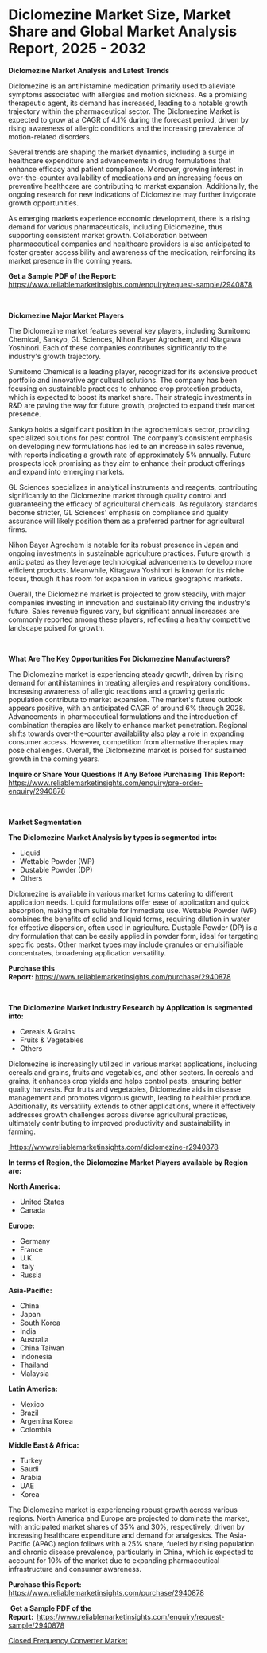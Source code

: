 <p><h1>Diclomezine Market Size, Market Share and Global Market Analysis Report, 2025 - 2032</h1></p><p><strong>Diclomezine Market Analysis and Latest Trends</strong></p>
<p><p>Diclomezine is an antihistamine medication primarily used to alleviate symptoms associated with allergies and motion sickness. As a promising therapeutic agent, its demand has increased, leading to a notable growth trajectory within the pharmaceutical sector. The Diclomezine Market is expected to grow at a CAGR of 4.1% during the forecast period, driven by rising awareness of allergic conditions and the increasing prevalence of motion-related disorders.</p><p>Several trends are shaping the market dynamics, including a surge in healthcare expenditure and advancements in drug formulations that enhance efficacy and patient compliance. Moreover, growing interest in over-the-counter availability of medications and an increasing focus on preventive healthcare are contributing to market expansion. Additionally, the ongoing research for new indications of Diclomezine may further invigorate growth opportunities.</p><p>As emerging markets experience economic development, there is a rising demand for various pharmaceuticals, including Diclomezine, thus supporting consistent market growth. Collaboration between pharmaceutical companies and healthcare providers is also anticipated to foster greater accessibility and awareness of the medication, reinforcing its market presence in the coming years.</p></p>
<p><strong>Get a Sample PDF of the Report:&nbsp;</strong> <a href="https://www.reliablemarketinsights.com/enquiry/request-sample/2940878?utm_campaign=3138&utm_medium=2&utm_source=Github&utm_content=ia&utm_term=15032025&utm_id=diclomezine">https://www.reliablemarketinsights.com/enquiry/request-sample/2940878</a></p>
<p>&nbsp;</p>
<p><strong>Diclomezine Major Market Players</strong></p>
<p><p>The Diclomezine market features several key players, including Sumitomo Chemical, Sankyo, GL Sciences, Nihon Bayer Agrochem, and Kitagawa Yoshinori. Each of these companies contributes significantly to the industry's growth trajectory.</p><p>Sumitomo Chemical is a leading player, recognized for its extensive product portfolio and innovative agricultural solutions. The company has been focusing on sustainable practices to enhance crop protection products, which is expected to boost its market share. Their strategic investments in R&D are paving the way for future growth, projected to expand their market presence.</p><p>Sankyo holds a significant position in the agrochemicals sector, providing specialized solutions for pest control. The company’s consistent emphasis on developing new formulations has led to an increase in sales revenue, with reports indicating a growth rate of approximately 5% annually. Future prospects look promising as they aim to enhance their product offerings and expand into emerging markets.</p><p>GL Sciences specializes in analytical instruments and reagents, contributing significantly to the Diclomezine market through quality control and guaranteeing the efficacy of agricultural chemicals. As regulatory standards become stricter, GL Sciences' emphasis on compliance and quality assurance will likely position them as a preferred partner for agricultural firms.</p><p>Nihon Bayer Agrochem is notable for its robust presence in Japan and ongoing investments in sustainable agriculture practices. Future growth is anticipated as they leverage technological advancements to develop more efficient products. Meanwhile, Kitagawa Yoshinori is known for its niche focus, though it has room for expansion in various geographic markets.</p><p>Overall, the Diclomezine market is projected to grow steadily, with major companies investing in innovation and sustainability driving the industry's future. Sales revenue figures vary, but significant annual increases are commonly reported among these players, reflecting a healthy competitive landscape poised for growth.</p></p>
<p>&nbsp;</p>
<p><strong>What Are The Key Opportunities For Diclomezine Manufacturers?</strong></p>
<p><p>The Diclomezine market is experiencing steady growth, driven by rising demand for antihistamines in treating allergies and respiratory conditions. Increasing awareness of allergic reactions and a growing geriatric population contribute to market expansion. The market's future outlook appears positive, with an anticipated CAGR of around 6% through 2028. Advancements in pharmaceutical formulations and the introduction of combination therapies are likely to enhance market penetration. Regional shifts towards over-the-counter availability also play a role in expanding consumer access. However, competition from alternative therapies may pose challenges. Overall, the Diclomezine market is poised for sustained growth in the coming years.</p></p>
<p><strong>Inquire or Share Your Questions If Any Before Purchasing This Report:</strong> <a href="https://www.reliablemarketinsights.com/enquiry/pre-order-enquiry/2940878?utm_campaign=3138&utm_medium=2&utm_source=Github&utm_content=ia&utm_term=15032025&utm_id=diclomezine">https://www.reliablemarketinsights.com/enquiry/pre-order-enquiry/2940878</a></p>
<p>&nbsp;</p>
<p><strong>Market Segmentation</strong></p>
<p><strong>The Diclomezine Market Analysis by types is segmented into:</strong></p>
<p><ul><li>Liquid</li><li>Wettable Powder (WP)</li><li>Dustable Powder (DP)</li><li>Others</li></ul></p>
<p><p>Diclomezine is available in various market forms catering to different application needs. Liquid formulations offer ease of application and quick absorption, making them suitable for immediate use. Wettable Powder (WP) combines the benefits of solid and liquid forms, requiring dilution in water for effective dispersion, often used in agriculture. Dustable Powder (DP) is a dry formulation that can be easily applied in powder form, ideal for targeting specific pests. Other market types may include granules or emulsifiable concentrates, broadening application versatility.</p></p>
<p><strong>Purchase this Report:&nbsp;</strong><a href="https://www.reliablemarketinsights.com/purchase/2940878?utm_campaign=3138&utm_medium=2&utm_source=Github&utm_content=ia&utm_term=15032025&utm_id=diclomezine">https://www.reliablemarketinsights.com/purchase/2940878</a></p>
<p>&nbsp;</p>
<p><strong>The Diclomezine Market Industry Research by Application is segmented into:</strong></p>
<p><ul><li>Cereals & Grains</li><li>Fruits & Vegetables</li><li>Others</li></ul></p>
<p><p>Diclomezine is increasingly utilized in various market applications, including cereals and grains, fruits and vegetables, and other sectors. In cereals and grains, it enhances crop yields and helps control pests, ensuring better quality harvests. For fruits and vegetables, Diclomezine aids in disease management and promotes vigorous growth, leading to healthier produce. Additionally, its versatility extends to other applications, where it effectively addresses growth challenges across diverse agricultural practices, ultimately contributing to improved productivity and sustainability in farming.</p></p>
<p><a href="https://www.reliablemarketinsights.com/diclomezine-r2940878?utm_campaign=3138&utm_medium=2&utm_source=Github&utm_content=ia&utm_term=15032025&utm_id=diclomezine">&nbsp;https://www.reliablemarketinsights.com/diclomezine-r2940878</a></p>
<p><strong>In terms of Region, the Diclomezine Market Players available by Region are:</strong></p>
<p>
    <p> <strong> North America: </strong>
        <ul>
            <li>United States</li>
            <li>Canada</li>
        </ul>
        </p> 
    <p> <strong> Europe: </strong>
        <ul>
            <li>Germany</li>
            <li>France</li>
            <li>U.K.</li>
            <li>Italy</li>
            <li>Russia</li>
        </ul>
        </p> 
    <p> <strong> Asia-Pacific: </strong>
        <ul>
            <li>China</li>
            <li>Japan</li>
            <li>South Korea</li>
            <li>India</li>
            <li>Australia</li>
            <li>China Taiwan</li>
            <li>Indonesia</li>
            <li>Thailand</li>
            <li>Malaysia</li>
        </ul>
        </p> 
    <p> <strong> Latin America: </strong>
        <ul>
            <li>Mexico</li>
            <li>Brazil</li>
            <li>Argentina Korea</li>
            <li>Colombia</li>
        </ul>
        </p> 
    <p> <strong> Middle East & Africa: </strong>
        <ul>
            <li>Turkey</li>
            <li>Saudi</li>
            <li>Arabia</li>
            <li>UAE</li>
            <li>Korea</li>
        </ul>
    </p>
    </p>
<p><p>The Diclomezine market is experiencing robust growth across various regions. North America and Europe are projected to dominate the market, with anticipated market shares of 35% and 30%, respectively, driven by increasing healthcare expenditure and demand for analgesics. The Asia-Pacific (APAC) region follows with a 25% share, fueled by rising population and chronic disease prevalence, particularly in China, which is expected to account for 10% of the market due to expanding pharmaceutical infrastructure and consumer awareness.</p></p>
<p><strong>Purchase this Report: </strong><a href="https://www.reliablemarketinsights.com/purchase/2940878?utm_campaign=3138&utm_medium=2&utm_source=Github&utm_content=ia&utm_term=15032025&utm_id=diclomezine">https://www.reliablemarketinsights.com/purchase/2940878</a></p>
<p>&nbsp;<strong>Get a Sample PDF of the Report:&nbsp;&nbsp;</strong><a href="https://www.reliablemarketinsights.com/enquiry/request-sample/2940878?utm_campaign=3138&utm_medium=2&utm_source=Github&utm_content=ia&utm_term=15032025&utm_id=diclomezine">https://www.reliablemarketinsights.com/enquiry/request-sample/2940878</a></p>
<p><strong></strong></p>
<p><p><a href="https://github.com/mahnoor2003/Market-Research-Report-List-7/blob/main/closed-frequency-converter-market.md?utm_campaign=3138&utm_medium=2&utm_source=Github&utm_content=ia&utm_term=15032025&utm_id=diclomezine">Closed Frequency Converter Market</a></p></p>